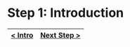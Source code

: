 # Step 1: Introduction

[//]: # (head-end)




[//]: # (foot-start)

[{]: <helper> (navStep)

| [< Intro](https://github.com/DAB0mB/node-distance-addon/tree/master@1.1.0/README.md) | [Next Step >](https://github.com/DAB0mB/node-distance-addon/tree/master@1.1.0/.tortilla/manuals/views/step2.md) |
|:--------------------------------|--------------------------------:|

[}]: #
